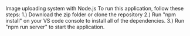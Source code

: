 Image uploading system with Node.js
To run this application, follow these steps:
1.) Download the zip folder or clone the repository
2.) Run "npm install" on your VS code console to install all of the dependencies.
3.) Run "npm run server" to start the application. 

